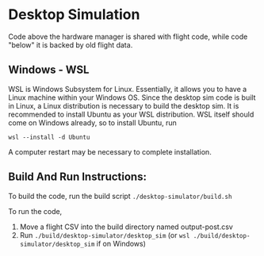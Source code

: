 # Desktop Simulation

Code above the hardware manager is shared with flight code, while code "below" it is backed by old flight data. 

## Windows - WSL

WSL is Windows Subsystem for Linux. Essentially, it allows you to have a Linux machine within your Windows OS.
Since the desktop sim code is built in Linux, a Linux distribution is necessary to build the desktop sim.
It is recommended to install Ubuntu as your WSL distribution. WSL itself should come on Windows already, so to install Ubuntu, run

```
wsl --install -d Ubuntu
```

A computer restart may be necessary to complete installation.

## Build And Run Instructions:

To build the code, run the build script `./desktop-simulator/build.sh`

To run the code,
1. Move a flight CSV into the build directory named output-post.csv
2. Run `./build/desktop-simulator/desktop_sim` (or `wsl ./build/desktop-simulator/desktop_sim` if on Windows)
